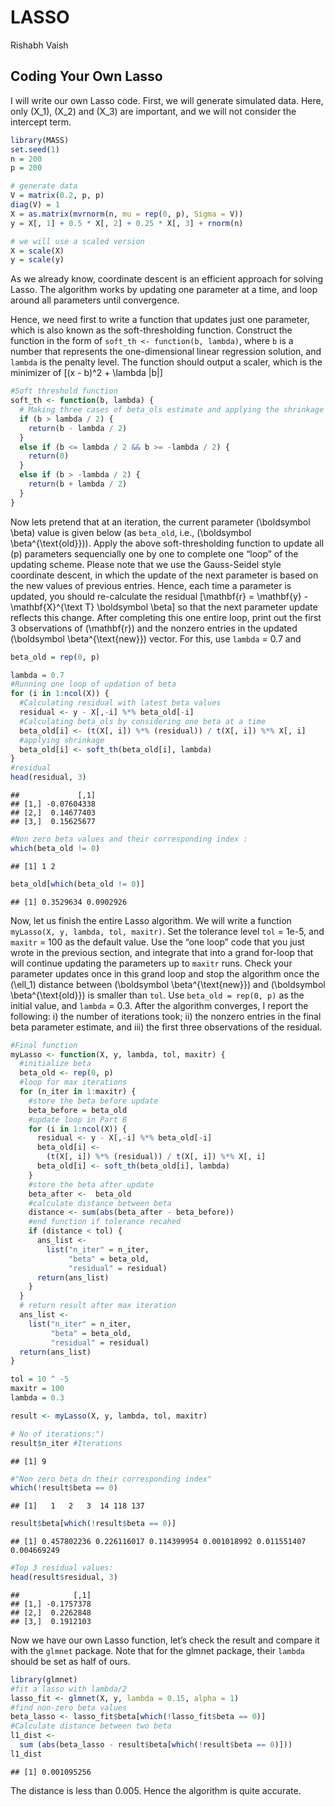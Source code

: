 LASSO
================
Rishabh Vaish

## Coding Your Own Lasso

I will write our own Lasso code. First, we will generate simulated data.
Here, only \(X_1\), \(X_2\) and \(X_3\) are important, and we will not
consider the intercept term.

``` r
library(MASS)
set.seed(1)
n = 200
p = 200

# generate data
V = matrix(0.2, p, p)
diag(V) = 1
X = as.matrix(mvrnorm(n, mu = rep(0, p), Sigma = V))
y = X[, 1] + 0.5 * X[, 2] + 0.25 * X[, 3] + rnorm(n)

# we will use a scaled version
X = scale(X)
y = scale(y)
```

As we already know, coordinate descent is an efficient approach for
solving Lasso. The algorithm works by updating one parameter at a time,
and loop around all parameters until convergence.

Hence, we need first to write a function that updates just one
parameter, which is also known as the soft-thresholding function.
Construct the function in the form of `soft_th <- function(b, lambda)`,
where `b` is a number that represents the one-dimensional linear
regression solution, and `lambda` is the penalty level. The function
should output a scaler, which is the minimizer of
\[(x - b)^2 + \lambda |b|\]

``` r
#Soft threshold function
soft_th <- function(b, lambda) {
  # Making three cases of beta_ols estimate and applying the shrinkage derived in class
  if (b > lambda / 2) {
    return(b - lambda / 2)
  }
  else if (b <= lambda / 2 && b >= -lambda / 2) {
    return(0)
  }
  else if (b > -lambda / 2) {
    return(b + lambda / 2)
  }
}
```

Now lets pretend that at an iteration, the current parameter
\(\boldsymbol \beta\) value is given below (as `beta_old`, i.e.,
\(\boldsymbol \beta^{\text{old}}\)). Apply the above soft-thresholding
function to update all \(p\) parameters sequencially one by one to
complete one “loop” of the updating scheme. Please note that we use the
Gauss-Seidel style coordinate descent, in which the update of the next
parameter is based on the new values of previous entries. Hence, each
time a parameter is updated, you should re-calculate the residual
\[\mathbf{r} = \mathbf{y} - \mathbf{X}^{\text T} \boldsymbol \beta\] so
that the next parameter update reflects this change. After completing
this one entire loop, print out the first 3 observations of
\(\mathbf{r}\) and the nonzero entries in the updated
\(\boldsymbol \beta^{\text{new}}\) vector. For this, use `lambda` = 0.7
and

``` r
beta_old = rep(0, p)
```

``` r
lambda = 0.7
#Running one loop of updation of beta
for (i in 1:ncol(X)) {
  #Calculating residual with latest beta values
  residual <- y - X[,-i] %*% beta_old[-i]
  #Calculating beta_ols by considering one beta at a time
  beta_old[i] <- (t(X[, i]) %*% (residual)) / t(X[, i]) %*% X[, i]
  #applying shrinkage
  beta_old[i] <- soft_th(beta_old[i], lambda)
}
#residual
head(residual, 3)
```

    ##             [,1]
    ## [1,] -0.07604338
    ## [2,]  0.14677403
    ## [3,]  0.15625677

``` r
#Non zero beta values and their corresponding index :
which(beta_old != 0)
```

    ## [1] 1 2

``` r
beta_old[which(beta_old != 0)]
```

    ## [1] 0.3529634 0.0902926

Now, let us finish the entire Lasso algorithm. We will write a function
`myLasso(X, y, lambda, tol, maxitr)`. Set the tolerance level `tol` =
1e-5, and `maxitr` = 100 as the default value. Use the “one loop” code
that you just wrote in the previous section, and integrate that into a
grand for-loop that will continue updating the parameters up to `maxitr`
runs. Check your parameter updates once in this grand loop and stop the
algorithm once the \(\ell_1\) distance between
\(\boldsymbol \beta^{\text{new}}\) and
\(\boldsymbol \beta^{\text{old}}\) is smaller than `tol`. Use `beta_old
= rep(0, p)` as the initial value, and `lambda` = 0.3. After the
algorithm converges, I report the following: i) the number of iterations
took; ii) the nonzero entries in the final beta parameter estimate, and
iii) the first three observations of the residual.

``` r
#Final function
myLasso <- function(X, y, lambda, tol, maxitr) {
  #initialize beta
  beta_old <- rep(0, p)
  #loop for max iterations
  for (n_iter in 1:maxitr) {
    #store the beta before update
    beta_before = beta_old
    #update loop in Part B
    for (i in 1:ncol(X)) {
      residual <- y - X[,-i] %*% beta_old[-i]
      beta_old[i] <-
        (t(X[, i]) %*% (residual)) / t(X[, i]) %*% X[, i]
      beta_old[i] <- soft_th(beta_old[i], lambda)
    }
    #store the beta after update
    beta_after <-  beta_old
    #calculate distance between beta
    distance <- sum(abs(beta_after - beta_before))
    #end function if tolerance recahed
    if (distance < tol) {
      ans_list <-
        list("n_iter" = n_iter,
             "beta" = beta_old,
             "residual" = residual)
      return(ans_list)
    }
  }
  # return result after max iteration
  ans_list <-
    list("n_iter" = n_iter,
         "beta" = beta_old,
         "residual" = residual)
  return(ans_list)
}

tol = 10 ^ -5
maxitr = 100
lambda = 0.3

result <- myLasso(X, y, lambda, tol, maxitr)

# No of iterations:")
result$n_iter #Iterations
```

    ## [1] 9

``` r
#"Non zero beta dn their corresponding index"
which(!result$beta == 0)
```

    ## [1]   1   2   3  14 118 137

``` r
result$beta[which(!result$beta == 0)]
```

    ## [1] 0.457802236 0.226116017 0.114399954 0.001018992 0.011551407 0.004669249

``` r
#Top 3 residual values:
head(result$residual, 3)
```

    ##            [,1]
    ## [1,] -0.1757378
    ## [2,]  0.2262848
    ## [3,]  0.1912103

Now we have our own Lasso function, let’s check the result and compare
it with the `glmnet` package. Note that for the glmnet package, their
`lambda` should be set as half of ours.

``` r
library(glmnet)
#fit a lasso with lambda/2
lasso_fit <- glmnet(X, y, lambda = 0.15, alpha = 1)
#find non-zero beta values
beta_lasso <- lasso_fit$beta[which(!lasso_fit$beta == 0)]
#Calculate distance between two beta
l1_dist <-
  sum (abs(beta_lasso - result$beta[which(!result$beta == 0)]))
l1_dist
```

    ## [1] 0.001095256

The distance is less than 0.005. Hence the algorithm is quite accurate.
